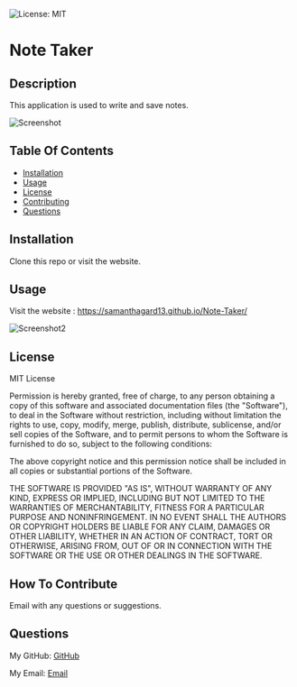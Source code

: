 ![License: MIT](https://img.shields.io/badge/License-MIT-yellow.svg)

# Note Taker 

 ## Description

 This application is used to write and save notes.

 ![Screenshot]('./Images/Screenshot1.png)

 ## Table Of Contents

 - [Installation](#installation)
 - [Usage](#usage)
 - [License](#license)
 - [Contributing](#contributing)
 - [Questions](#questions)

 ## Installation

 Clone this repo or visit the website.

 ## Usage

 Visit the website : https://samanthagard13.github.io/Note-Taker/
 
 ![Screenshot2]('./Images/Screenshot2.png)

  ## License

  MIT License

  Permission is hereby granted, free of charge, to any person obtaining a 
  copy of this software and associated documentation files (the "Software"), to 
  deal in the Software without restriction, including without limitation the 
  rights to use, copy, modify, merge, publish, distribute, sublicense, and/or 
  sell copies of the Software, and to permit persons to whom the Software is
  furnished to do so, subject to the following conditions:

  The above copyright notice and this permission notice shall be included in all
  copies or substantial portions of the Software.

  THE SOFTWARE IS PROVIDED "AS IS", WITHOUT WARRANTY OF ANY KIND, EXPRESS OR
  IMPLIED, INCLUDING BUT NOT LIMITED TO THE WARRANTIES OF MERCHANTABILITY,
  FITNESS FOR A PARTICULAR PURPOSE AND NONINFRINGEMENT. IN NO EVENT SHALL THE
  AUTHORS OR COPYRIGHT HOLDERS BE LIABLE FOR ANY CLAIM, DAMAGES OR OTHER
  LIABILITY, WHETHER IN AN ACTION OF CONTRACT, TORT OR OTHERWISE, ARISING FROM,
  OUT OF OR IN CONNECTION WITH THE SOFTWARE OR THE USE OR OTHER DEALINGS IN THE
  SOFTWARE.

 ## How To Contribute

 Email with any questions or suggestions.

 ## Questions

 My GitHub: [GitHub](https://github.com/samanthagard13)
 
 My Email: [Email](samantha.gard13@gmail.com)